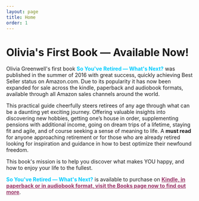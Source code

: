 ```yaml
---
layout: page
title: Home
order: 1
---
```

# Olivia's First Book — Available Now!

Olivia Greenwell's first book <span style="color:#00ccff;">**So You've Retired — What's Next?**</span> was published in the summer of 2016 with great success, quickly achieving Best Seller status on Amazon.com. Due to its popularity it has now been expanded for sale across the kindle, paperback and audiobook formats, available through all Amazon sales channels around the world.

This practical guide cheerfully steers retirees of any age through what can be a daunting yet exciting journey. Offering valuable insights into discovering new hobbies, getting one’s house in order, supplementing pensions with additional income, going on dream trips of a lifetime, staying fit and agile, and of course seeking a sense of meaning to life. A **must read** for anyone approaching retirement or for those who are already retired looking for inspiration and guidance in how to best optimize their newfound freedom.

<span style="font-weight:400;">This book's mission is to help you discover what makes YOU happy, and how to enjoy your life to the fullest.</span>

<span style="color:#00ccff;">**So You've Retired — What's Next?**</span> is available to purchase on <span style="color:#993366;">**<a style="color:#993366;" href="books/index.html">Kindle, in paperback or in audiobook format, visit the Books page now to find out more</a>**</span>.

